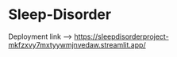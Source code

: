 # Sleep-Disorder
Deployment link --> https://sleepdisorderproject-mkfzxvy7mxtyywmjnvedaw.streamlit.app/
